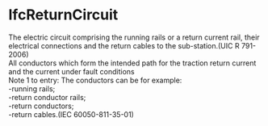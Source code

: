 IfcReturnCircuit
================
The electric circuit comprising the running rails or a return current rail,
their electrical connections and the return cables to the sub-station.(UIC R
791-2006)  
All conductors which form the intended path for the traction return current
and the current under fault conditions  
Note 1 to entry: The conductors can be for example:  
-running rails;  
-return conductor rails;  
-return conductors;  
-return cables.(IEC 60050-811-35-01)


